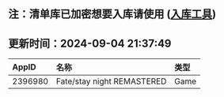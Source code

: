## 注：清单库已加密想要入库请使用 ([入库工具](https://github.com/BlankTMing/ManifestAutoUpdate/releases))

## 更新时间：2024-09-04 21:37:49
| AppID | 名称 | 类型  |
| :-------------------- | :----------------------------- | :----------- |
| 2396980 | Fate/stay night REMASTERED| Game |
